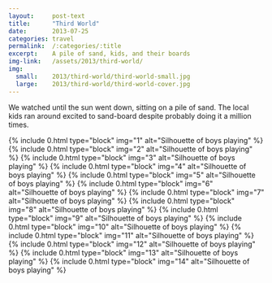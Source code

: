 ```yaml
---
layout:     post-text
title:      "Third World"
date:       2013-07-25
categories: travel
permalink:  /:categories/:title
excerpt:    A pile of sand, kids, and their boards
img-link:   /assets/2013/third-world/
img:
  small:    2013/third-world/third-world-small.jpg
  large:    2013/third-world/third-world-cover.jpg
---
```


We watched until the sun went down, sitting on a pile of sand. The local kids ran around excited to sand-board despite probably doing it a million times.

{% include 0.html type="block" img="1" alt="Silhouette of boys playing" %}
{% include 0.html type="block" img="2" alt="Silhouette of boys playing" %}
{% include 0.html type="block" img="3" alt="Silhouette of boys playing" %}
{% include 0.html type="block" img="4" alt="Silhouette of boys playing" %}
{% include 0.html type="block" img="5" alt="Silhouette of boys playing" %}
{% include 0.html type="block" img="6" alt="Silhouette of boys playing" %}
{% include 0.html type="block" img="7" alt="Silhouette of boys playing" %}
{% include 0.html type="block" img="8" alt="Silhouette of boys playing" %}
{% include 0.html type="block" img="9" alt="Silhouette of boys playing" %}
{% include 0.html type="block" img="10" alt="Silhouette of boys playing" %}
{% include 0.html type="block" img="11" alt="Silhouette of boys playing" %}
{% include 0.html type="block" img="12" alt="Silhouette of boys playing" %}
{% include 0.html type="block" img="13" alt="Silhouette of boys playing" %}
{% include 0.html type="block" img="14" alt="Silhouette of boys playing" %}
